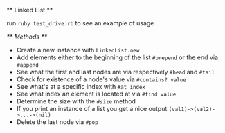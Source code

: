 ** Linked List **

run `ruby test_drive.rb` to see an example of usage

_** Methods **_
* Create a new instance with `LinkedList.new`
* Add elements either to the beginning of the list `#prepend` or the end via `#append`
* See what the first and last nodes are via respectively `#head` and `#tail`
* Check for existence of a node's value via `#contains? value`
* See what's at a specific index with `#at index`
* See what index an element is located at via `#find value`
* Determine the size with the `#size` method
* If you print an instance of a list you get a nice output `(val1)->(val2)->...->(nil)`
* Delete the last node via `#pop`